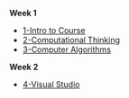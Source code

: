 **Week 1**
- [1-Intro to Course](./Markdown/01_Intro_to_the_course.md)
- [2-Computational Thinking](./Markdown/02_Computational_Thinking.md)
- [3-Computer Algorithms](./Markdown/03_Computer_Algorithms.md)

**Week 2**
- [4-Visual Studio](./Markdown/04_VisualStudio.md)


